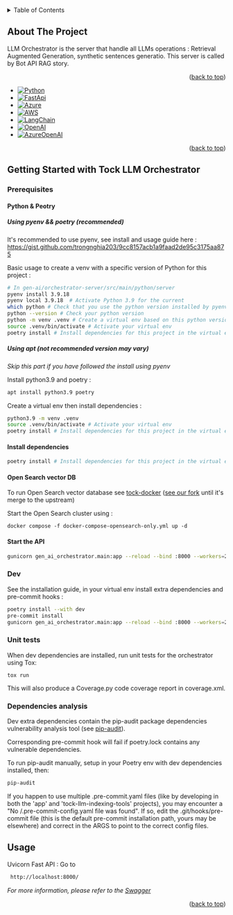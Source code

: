 <a name="readme-top"></a>

<!-- TABLE OF CONTENTS -->
<details>
  <summary>Table of Contents</summary>
  <ol>
    <li>
      <a href="#about-the-project">About The Project</a>
      <ul>
        <li><a href="#built-with">Built With</a></li>
      </ul>
    </li>
    <li>
      <a href="#getting-started">Getting Started</a>
      <ul>
        <li><a href="#prerequisites">Prerequisites</a></li>
        <li><a href="#installation">Installation</a></li>
      </ul>
    </li>
    <li><a href="#usage">Usage</a></li>
  </ol>
</details>



<!-- ABOUT THE PROJECT -->
## About The Project

LLM Orchestrator is the server that handle all LLMs operations : Retrieval Augmented Generation, synthetic sentences generatio. This server is called by Bot API RAG story.

<p align="right">(<a href="#readme-top">back to top</a>)</p>


* [![Python][Python]][Python-url]
* [![FastApi][FastApi]][FastApi-url]
* [![Azure][Azure]][Azure-url]
* [![AWS][AWS]][AWS-url]
* [![LangChain][LangChain]][LangChain-url]
* [![OpenAI][OpenAI]][OpenAI-url]
* [![AzureOpenAI][AzureOpenAI]][AzureOpenAI-url]

<p align="right">(<a href="#readme-top">back to top</a>)</p>


<!-- GETTING STARTED -->
## Getting Started with Tock LLM Orchestrator

### Prerequisites

#### Python & Peotry

##### Using pyenv && poetry (recommended)
  It's recommended to use pyenv, see install and usage guide here :
  https://gist.github.com/trongnghia203/9cc8157acb1a9faad2de95c3175aa875

  Basic usage to create a venv with a specific version of Python for this project :
```sh
# In gen-ai/orchestrator-server/src/main/python/server
pyenv install 3.9.18
pyenv local 3.9.18  # Activate Python 3.9 for the current
which python # Check that you use the python version installed by pyenv
python --version # Check your python version
python -m venv .venv # Create a virtual env based on this python version
source .venv/bin/activate # Activate your virtual env
poetry install # Install dependencies for this project in the virtual env
```

##### Using apt (not recommended version may vary)

*Skip this part if you have followed the install using pyenv*

Install python3.9 and poetry :
  ```sh
  apt install python3.9 poetry
  ```

Create a virtual env then install dependencies :
```bash
python3.9 -m venv .venv
source .venv/bin/activate # Activate your virtual env
poetry install # Install dependencies for this project in the virtual env
```

#### Install dependencies

```bash
poetry install # Install dependencies for this project in the virtual env
```

#### Open Search vector DB

To run Open Search vector database see [tock-docker](https://github.com/theopenconversationkit/tock-docker)
([see our fork](https://github.com/CreditMutuelArkea/tock-docker/blob/feature/rag/develop/docker-compose-opensearch-only.yml) until it's merge to the upstream)

Start the Open Search cluster using :
```
docker compose -f docker-compose-opensearch-only.yml up -d
```

#### Start the API

```bash
gunicorn gen_ai_orchestrator.main:app --reload --bind :8000 --workers=2 --worker-class=uvicorn.workers.UvicornWorker --log-config=./src/gen_ai_orchestrator/configurations/logging/config.ini
```

### Dev

See the installation guide, in your virtual env install extra dependencies and pre-commit hooks :
```bash
poetry install --with dev
pre-commit install
gunicorn gen_ai_orchestrator.main:app --reload --bind :8000 --workers=2 --worker-class=uvicorn.workers.UvicornWorker --log-config=./src/gen_ai_orchestrator/configurations/logging/config.ini
```

### Unit tests

When dev dependencies are installed, run unit tests for the orchestrator using Tox:
```
tox run
```
This will also produce a Coverage.py code coverage report in coverage.xml.

### Dependencies analysis

Dev extra dependencies contain the pip-audit package dependencies vulnerability analysis tool (see [pip-audit](https://pypi.org/project/pip-audit)).

Corresponding pre-commit hook will fail if poetry.lock contains any vulnerable dependencies.

To run pip-audit manually, setup in your Poetry env with dev dependencies installed, then:
```bash
pip-audit
```

If you happen to use multiple .pre-commit.yaml files (like by developing in both the 'app' and 'tock-llm-indexing-tools' projects), you may encounter a "No <some path>/.pre-commit-config.yaml file was found".
If so, edit the .git/hooks/pre-commit file (this is the default pre-commit installation path, yours may be elsewhere) and correct <some path> in the ARGS to point to the correct config files.

<!-- USAGE EXAMPLES -->
## Usage

Uvicorn Fast API : Go to
   ```sh
    http://localhost:8000/
   ```

_For more information, please refer to the [Swagger](http://localhost:8000/docs)_

<p align="right">(<a href="#readme-top">back to top</a>)</p>


<!-- MARKDOWN LINKS & IMAGES -->
[product-screenshot]: images/screenshot.png

[Python]: https://img.shields.io/badge/python-3670A0?style=for-the-badge&logo=python&logoColor=ffdd54
[Python-url]: https://www.langchain.com/
[FastApi]: https://img.shields.io/badge/FastAPI-009688?style=for-the-badge&logo=FastAPI&logoColor=white
[FastApi-url]: https://fastapi.tiangolo.com/
[LangChain]: https://img.shields.io/badge/LangChain-LIB-blue
[LangChain-url]: https://www.langchain.com/
[OpenAI]: https://img.shields.io/badge/OpenAI-LLM-blue
[OpenAI-url]: https://openai.com/
[AzureOpenAI]: https://img.shields.io/badge/AzureOpenAI-LLM-blue
[AzureOpenAI-url]: https://azure.microsoft.com/fr-fr/products/ai-services/openai-service
[OpenSearch]: https://img.shields.io/badge/OpenSearch-AWS-blue
[OpenSearch-url]: https://opensearch.org/
[Azure]: https://img.shields.io/badge/azure-%230072C6.svg?style=for-the-badge&logo=microsoftazure&logoColor=white
[Azure-url]: https://azure.microsoft.com/
[AWS]: https://img.shields.io/badge/AWS-%23FF9900.svg?style=for-the-badge&logo=amazon-aws&logoColor=white
[AWS-url]: https://aws.amazon.com/
